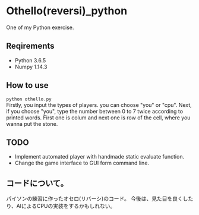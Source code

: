 # Othello(reversi)_python
One of my Python exercise.  

## Reqirements
- Python 3.6.5
- Numpy 1.14.3

## How to use
`python othello.py`  
Firstly, you input the types of players. you can choose "you" or "cpu".
Next, if you choose "you", type the number between 0 to 7 twice according to printed words. First one is colum and next one is row of the cell, where you wanna put the stone.

## TODO
- Implement automated player with handmade static evaluate function.
- Change the game interface to GUI form command line.  

## コードについて。
パイソンの練習に作ったオセロ(リバーシ)のコード。
今後は、見た目を良くしたり、AIによるCPUの実装をするかもしれない。  
